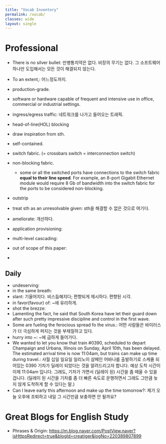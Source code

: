 ```yaml
---
title: "Vocab Inventory"
permalink: /vocab/
classes: wide
layout: single
---
```


# Professional
- There is no silver bullet: 만병통치약은 없다. 비장의 무기는 없다. 그 소프트웨어 하나만 도입해서는 모든 것이 해결되지 않는다.
- To an extent,: 어느정도까지. 
- production-grade.
 - software or hardware capable of frequent and intensive use in office, commercial or industrial settings.
- ingress/egress traffic: 네트워크를 나가고 들어오는 트래픽. 
- head-of-line(HOL) blocking
- draw inspiration from sth.
- self-contained.
- switch fabric. (= crossbars switch = interconnection switch)

- non-blocking fabric.
  - some or all the switched ports have connections to the switch fabric **equal to their line speed**. For example, an 8-port Gigabit Ethernet module would require 8 Gb of bandwidth into the switch fabric for the ports to be considered non-blocking.
- outstrip
- treat sth as an unresolvable given: sth을 해결할 수 없은 것으로 여기다.
- ameliorate: 개선하다.
- application provisioning: 
- multi-level cascading:
- out of scope of this paper:
- 

## Daily 
- undeserving: 
- in the same breath: 
- slant: 기울어지다. 비스듬해지다; 편향되게 제시하다. 편향된 시각.
- in favor(favour) of: ~에 유리하게.
- shot the brezze: 
- Lamenting the fact, he said that South Korea have let their guard down after such pretty impressive discipline and control in the first wave.
- Some are fueling the ferocious spread fo the virus.: 어떤 사람들은 바이러스가 더 극심하게 퍼지는 것을 부채질하고 있다.
- hurry into ~: ~에 급하게 들어가다.
- We wanted to let you know that train #0390, scheduled to depart Champaign and Urbana, Illinois on Sunday, April 10th, has been delayed. The estimated arrival time is now 11:04am, but trains can make up time during travel.: 사월 십일 일요일 일리노이 샴페인 어바나를 출발하기로 스케쥴 되어있는 0390 기차가 딜레이 되었다는 것을 알려드리고자 합니다. 예상 도착 시간이 이제 11:04am 입니다. 그래도, 기차가 가면서 (딜레이 된) 시간을 좀 떼울 수 있을 겁니다. (딜레이 된 시간을 기차를 좀 더 빠른 속도로 운행하면서 그래도 그만큼 늦지 않게 도착하게 할 수 있다는 말.)
- Can I leave early this afternoon and make up the time tomorrow?: 제가 오늘 오후에 조퇴하고 내일 그 시간만큼 보충하면 안 될까요?


# Great Blogs for English Study
- Phrases & Origin: <https://m.blog.naver.com/PostView.naver?isHttpsRedirect=true&blogId=creatiger&logNo=220389807899>
